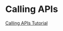 # Calling APIs

[Calling APIs Tutorial](https://auth0.com/docs/quickstart/native/ios-objc/04-calling-apis)
